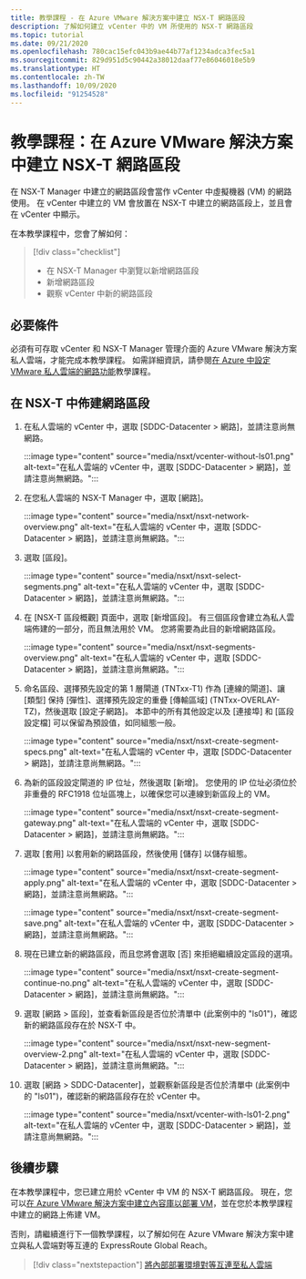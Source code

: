 ```yaml
---
title: 教學課程 - 在 Azure VMware 解決方案中建立 NSX-T 網路區段
description: 了解如何建立 vCenter 中的 VM 所使用的 NSX-T 網路區段
ms.topic: tutorial
ms.date: 09/21/2020
ms.openlocfilehash: 780cac15efc043b9ae44b77af1234adca3fec5a1
ms.sourcegitcommit: 829d951d5c90442a38012daaf77e86046018e5b9
ms.translationtype: HT
ms.contentlocale: zh-TW
ms.lasthandoff: 10/09/2020
ms.locfileid: "91254528"
---
```

# <a name="tutorial-create-an-nsx-t-network-segment-in-azure-vmware-solution"></a>教學課程：在 Azure VMware 解決方案中建立 NSX-T 網路區段

在 NSX-T Manager 中建立的網路區段會當作 vCenter 中虛擬機器 (VM) 的網路使用。 在 vCenter 中建立的 VM 會放置在 NSX-T 中建立的網路區段上，並且會在 vCenter 中顯示。

在本教學課程中，您會了解如何：

> [!div class="checklist"]
> * 在 NSX-T Manager 中瀏覽以新增網路區段
> * 新增網路區段
> * 觀察 vCenter 中新的網路區段

## <a name="prerequisites"></a>必要條件

必須有可存取 vCenter 和 NSX-T Manager 管理介面的 Azure VMware 解決方案私人雲端，才能完成本教學課程。 如需詳細資訊，請參閱[在 Azure 中設定 VMware 私人雲端的網路功能](tutorial-configure-networking.md)教學課程。

## <a name="provision-a-network-segment-in-nsx-t"></a>在 NSX-T 中佈建網路區段

1. 在私人雲端的 vCenter 中，選取 [SDDC-Datacenter > 網路]，並請注意尚無網路。

   :::image type="content" source="media/nsxt/vcenter-without-ls01.png" alt-text="在私人雲端的 vCenter 中，選取 [SDDC-Datacenter > 網路]，並請注意尚無網路。":::

1. 在您私人雲端的 NSX-T Manager 中，選取 [網路]。

   :::image type="content" source="media/nsxt/nsxt-network-overview.png" alt-text="在私人雲端的 vCenter 中，選取 [SDDC-Datacenter > 網路]，並請注意尚無網路。":::

1. 選取 [區段]。

   :::image type="content" source="media/nsxt/nsxt-select-segments.png" alt-text="在私人雲端的 vCenter 中，選取 [SDDC-Datacenter > 網路]，並請注意尚無網路。":::

1. 在 [NSX-T 區段概觀] 頁面中，選取 [新增區段]。 有三個區段會建立為私人雲端佈建的一部分，而且無法用於 VM。  您將需要為此目的新增網路區段。

   :::image type="content" source="media/nsxt/nsxt-segments-overview.png" alt-text="在私人雲端的 vCenter 中，選取 [SDDC-Datacenter > 網路]，並請注意尚無網路。":::

1. 命名區段、選擇預先設定的第 1 層閘道 (TNTxx-T1) 作為 [連線的閘道]、讓 [類型] 保持 [彈性]、選擇預先設定的重疊 [傳輸區域] (TNTxx-OVERLAY-TZ)，然後選取 [設定子網路]。 本節中的所有其他設定以及 [連接埠] 和 [區段設定檔] 可以保留為預設值，如同組態一般。

   :::image type="content" source="media/nsxt/nsxt-create-segment-specs.png" alt-text="在私人雲端的 vCenter 中，選取 [SDDC-Datacenter > 網路]，並請注意尚無網路。":::

1. 為新的區段設定閘道的 IP 位址，然後選取 [新增]。 您使用的 IP 位址必須位於非重疊的 RFC1918 位址區塊上，以確保您可以連線到新區段上的 VM。

   :::image type="content" source="media/nsxt/nsxt-create-segment-gateway.png" alt-text="在私人雲端的 vCenter 中，選取 [SDDC-Datacenter > 網路]，並請注意尚無網路。":::

1. 選取 [套用] 以套用新的網路區段，然後使用 [儲存] 以儲存組態。

   :::image type="content" source="media/nsxt/nsxt-create-segment-apply.png" alt-text="在私人雲端的 vCenter 中，選取 [SDDC-Datacenter > 網路]，並請注意尚無網路。":::

   :::image type="content" source="media/nsxt/nsxt-create-segment-save.png" alt-text="在私人雲端的 vCenter 中，選取 [SDDC-Datacenter > 網路]，並請注意尚無網路。":::

1. 現在已建立新的網路區段，而且您將會選取 [否] 來拒絕繼續設定區段的選項。

   :::image type="content" source="media/nsxt/nsxt-create-segment-continue-no.png" alt-text="在私人雲端的 vCenter 中，選取 [SDDC-Datacenter > 網路]，並請注意尚無網路。":::

1. 選取 [網路 > 區段]，並查看新區段是否位於清單中 (此案例中的 "ls01")，確認新的網路區段存在於 NSX-T 中。

   :::image type="content" source="media/nsxt/nsxt-new-segment-overview-2.png" alt-text="在私人雲端的 vCenter 中，選取 [SDDC-Datacenter > 網路]，並請注意尚無網路。":::

1. 選取 [網路 > SDDC-Datacenter]，並觀察新區段是否位於清單中 (此案例中的 "ls01")，確認新的網路區段存在於 vCenter 中。

   :::image type="content" source="media/nsxt/vcenter-with-ls01-2.png" alt-text="在私人雲端的 vCenter 中，選取 [SDDC-Datacenter > 網路]，並請注意尚無網路。":::

## <a name="next-steps"></a>後續步驟

在本教學課程中，您已建立用於 vCenter 中 VM 的 NSX-T 網路區段。 現在，您可以[在 Azure VMware 解決方案中建立內容庫以部署 VM](deploy-vm-content-library.md)，並在您於本教學課程中建立的網路上佈建 VM。

否則，請繼續進行下一個教學課程，以了解如何在 Azure VMware 解決方案中建立與私人雲端對等互連的 ExpressRoute Global Reach。

> [!div class="nextstepaction"]
> [將內部部署環境對等互連至私人雲端](tutorial-expressroute-global-reach-private-cloud.md)

<!-- LINKS - external-->

<!-- LINKS - internal -->

